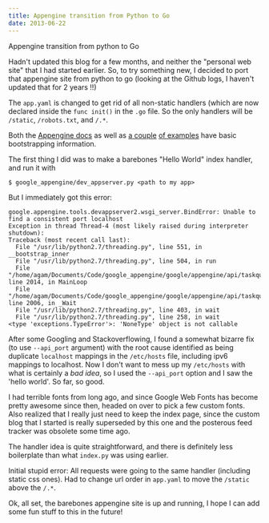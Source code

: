 ```yaml
---
title: Appengine transition from Python to Go
date: 2013-06-22
---
```


Appengine transition from python to Go

Hadn't updated this blog for a few months, and neither the "personal web site" that I had started earlier. So, to try something new, I decided to port that appengine site from python to go (looking at the Github logs, I haven't updated that for 2 years !!)


The `app.yaml` is changed to get rid of all non-static handlers (which are now declared inside the `func init()` in the `.go` file. So the only handlers will be `/static`, `/robots.txt`, and `/.*`.

Both the [Appengine docs](https://developers.google.com/appengine/docs/go/) as well as [a couple](http://cuddle.googlecode.com/hg/talk/index.html) [of examples](http://jan.newmarch.name/go/chinese/chapter-chinese.html) have basic bootstrapping information.

The first thing I did was to make a barebones "Hello World" index handler, and run it with

```shell
$ google_appengine/dev_appserver.py <path to my app>
```

But I immediately got this error:

```shell
google.appengine.tools.devappserver2.wsgi_server.BindError: Unable to find a consistent port localhost
Exception in thread Thread-4 (most likely raised during interpreter shutdown):
Traceback (most recent call last):
  File "/usr/lib/python2.7/threading.py", line 551, in __bootstrap_inner
  File "/usr/lib/python2.7/threading.py", line 504, in run
  File "/home/agam/Documents/Code/google_appengine/google/appengine/api/taskqueue/taskqueue_stub.py", line 2014, in MainLoop
  File "/home/agam/Documents/Code/google_appengine/google/appengine/api/taskqueue/taskqueue_stub.py", line 2006, in _Wait
  File "/usr/lib/python2.7/threading.py", line 403, in wait
  File "/usr/lib/python2.7/threading.py", line 258, in wait
<type 'exceptions.TypeError'>: 'NoneType' object is not callable
```

After some Googling and Stackoverflowing, I found a somewhat bizarre fix (to use `--api_port` argument) with the root cause identified as being duplicate `localhost` mappings in the `/etc/hosts` file, including ipv6 mappings to localhost. Now I don't want to mess up my `/etc/hosts` with what is certainly a _bad idea_, so I used the `--api_port` option and I saw the 'hello world'. So far, so good.

I had terrible fonts from long ago, and since Google Web Fonts has become pretty awesome since then, headed on over to pick a few custom fonts. Also realized that I really just need to keep the index page, since the custom blog that I started is really superseded by this one and the posterous feed tracker was obsolete some time ago.

The handler idea is quite straightforward, and there is definitely less boilerplate than what `index.py` was using earlier.

Initial stupid error: All requests were going to the same handler (including static css ones). Had to change url order in `app.yaml` to move the `/static` above the `/.*`.

Ok, all set, the barebones appengine site is up and running, I hope I can add some fun stuff to this in the future!

